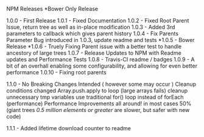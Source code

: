 NPM Releases
*Bower Only Release

1.0.0 - First Release
1.0.1 - Fixed Documentation
1.0.2 - Fixed Root Parent Issue, return tree as well as in-place modification
1.0.3 - Added 3rd parameters to callback which gives parent history
1.0.4 - Fix Parents Parameter Bug introduced in 1.0.3, update readme and tests
*1.0.5 - Bower Release
*1.0.6 - Truely Fixing Parent issue with a better test to handle ancestory of large trees
1.0.7 - Release Updates to NPM with Readme updates and Performance Tests
1.0.8 - Travis-CI readme / badges
1.0.9 - A bit of an overhall enabling some configurability, and allowing for even better performance
1.0.10 - Fixing root parents

1.1.0 - No Breaking Changes Intended ( however some may occur )
    Cleanup conditions
    changed Array.push.apply to loop (large arrays fails)
    cleanup unnecessary tmp variables
    use traditional for() loop instead of forEach (performance)
    Performance Improvements all around! in most cases 50% (giant trees *0.5 million elements or greater* are slower, but safer with new code)
    
1.1.1 - Added lifetime download counter to readme